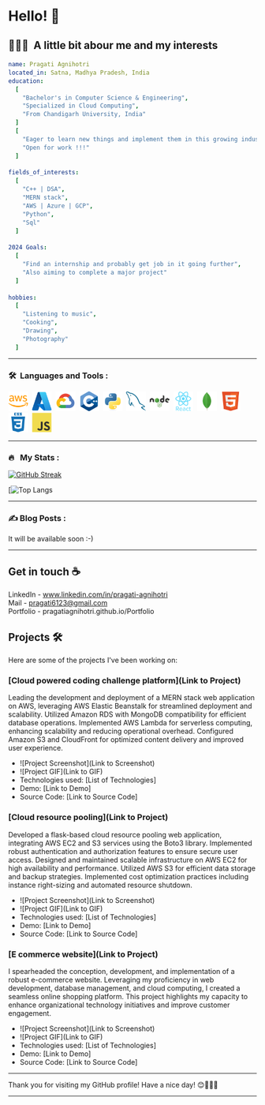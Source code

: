 # Hello! :wave:

<h2> 👨🏻‍💻 &nbsp;A little bit abour me and my interests</h2>

```yaml
name: Pragati Agnihotri
located_in: Satna, Madhya Pradesh, India
education:
  [
    "Bachelor's in Computer Science & Engineering",
    "Specialized in Cloud Computing",
    "From Chandigarh University, India"
  ]
  [
    "Eager to learn new things and implement them in this growing industry",
    "Open for work !!!"
  ]

fields_of_interests:
  [
    "C++ | DSA",
    "MERN stack",
    "AWS | Azure | GCP",
    "Python",
    "Sql"
  ]
  
2024 Goals:
  [
    "Find an internship and probably get job in it going further",
    "Also aiming to complete a major project"
  ]

hobbies:
  [
    "Listening to music",
    "Cooking",
    "Drawing",
    "Photography"
  ]
```
---
### 🛠 &nbsp;Languages and Tools :
<p>
<img src="https://github.com/devicons/devicon/blob/master/icons/amazonwebservices/amazonwebservices-plain-wordmark.svg" title="AWS" alt="AWS" width="40" height="40"/>&nbsp;
<img src="https://github.com/devicons/devicon/blob/master/icons/azure/azure-original.svg" alt="Azure" width="40" height="40"/>&nbsp;
<img src="https://github.com/devicons/devicon/blob/master/icons/googlecloud/googlecloud-original.svg" alt="GCP" width="40" height="40"/>&nbsp;
<img src="https://github.com/devicons/devicon/blob/master/icons/cplusplus/cplusplus-original.svg" alt="C++" width="40" height="40"/>&nbsp;
<img src="https://github.com/devicons/devicon/blob/master/icons/python/python-original.svg" alt="Python" width="40" height="40"/>&nbsp;
<img src="https://github.com/devicons/devicon/blob/master/icons/mysql/mysql-original.svg" alt="SQL" width="40" height="40"/>&nbsp;
<img src="https://github.com/devicons/devicon/blob/master/icons/nodejs/nodejs-original-wordmark.svg" title="NodeJS" alt="NodeJS" width="40" height="40"/>&nbsp;
<img src="https://github.com/devicons/devicon/blob/master/icons/react/react-original-wordmark.svg" title="React" alt="React" width="40" height="40"/>&nbsp;
<img src="https://github.com/devicons/devicon/blob/master/icons/mongodb/mongodb-original.svg" alt="MongoDB" width="40" height="40"/>&nbsp;
<img src="https://github.com/devicons/devicon/blob/master/icons/html5/html5-original.svg" title="HTML5" alt="HTML" width="40" height="40"/>&nbsp;
<img src="https://github.com/devicons/devicon/blob/master/icons/css3/css3-plain-wordmark.svg"  title="CSS3" alt="CSS" width="40" height="40"/>&nbsp;
<img src="https://github.com/devicons/devicon/blob/master/icons/javascript/javascript-original.svg" title="JavaScript" alt="JavaScript" width="40" height="40"/>&nbsp;
</p>

---

### 🔥 &nbsp; My Stats :

[![GitHub Streak](https://streak-stats.demolab.com?user=PragatiAgnihotri&theme=date-night&border_radius=0.7&date_format=M%20j%5B%2C%20Y%5D&card_width=700)](https://git.io/streak-stats)


[![Top Langs](https://github-readme-stats.vercel.app/api/top-langs/?username=PragatiAgnihotri&layout=compact&theme=vision-friendly-dark)

---

### ✍️ Blog Posts : 
It will be available soon :-)

---  

## Get in touch :coffee:
LinkedIn - www.linkedin.com/in/pragati-agnihotri <br>
Mail - pragati6123@gmail.com <br>
Portfolio - pragatiagnihotri.github.io/Portfolio

## Projects 🛠️

Here are some of the projects I've been working on: <br>

### [Cloud powered coding challenge platform](Link to Project)
Leading the development and deployment of a MERN stack web application on AWS, leveraging AWS Elastic Beanstalk for streamlined deployment and scalability.
Utilized Amazon RDS with MongoDB compatibility for efficient database operations.
Implemented AWS Lambda for serverless computing, enhancing scalability and reducing operational overhead.
Configured Amazon S3 and CloudFront for optimized content delivery and improved user experience.

- ![Project Screenshot](Link to Screenshot)
- ![Project GIF](Link to GIF)
- Technologies used: [List of Technologies]
- Demo: [Link to Demo]
- Source Code: [Link to Source Code]

### [Cloud resource pooling](Link to Project)
Developed a flask-based cloud resource pooling web application, integrating AWS EC2 and S3 services using the Boto3 library.
Implemented robust authentication and authorization features to ensure secure user access.
Designed and maintained scalable infrastructure on AWS EC2 for high availability and performance.
Utilized AWS S3 for efficient data storage and backup strategies.
Implemented cost optimization practices including instance right-sizing and automated resource shutdown.

- ![Project Screenshot](Link to Screenshot)
- ![Project GIF](Link to GIF)
- Technologies used: [List of Technologies]
- Demo: [Link to Demo]
- Source Code: [Link to Source Code]

### [E commerce website](Link to Project)
I spearheaded the conception, development, and implementation of a robust e-commerce website.
Leveraging my proficiency in web development, database management, and cloud computing, I created a seamless online shopping platform.
This project highlights my capacity to enhance organizational technology initiatives and improve customer engagement.

- ![Project Screenshot](Link to Screenshot)
- ![Project GIF](Link to GIF)
- Technologies used: [List of Technologies]
- Demo: [Link to Demo]
- Source Code: [Link to Source Code]

---

Thank you for visiting my GitHub profile! Have a nice day! 😊👩‍💻🚀

---
